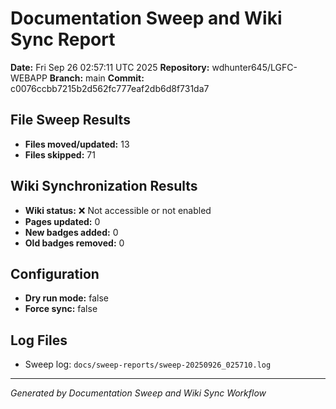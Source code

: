 # Documentation Sweep and Wiki Sync Report

**Date:** Fri Sep 26 02:57:11 UTC 2025
**Repository:** wdhunter645/LGFC-WEBAPP
**Branch:** main
**Commit:** c0076ccbb7215b2d562fc777eaf2db6d8f731da7

## File Sweep Results

- **Files moved/updated:** 13
- **Files skipped:** 71

## Wiki Synchronization Results

- **Wiki status:** ❌ Not accessible or not enabled
- **Pages updated:** 0
- **New badges added:** 0
- **Old badges removed:** 0

## Configuration

- **Dry run mode:** false
- **Force sync:** false

## Log Files

- Sweep log: `docs/sweep-reports/sweep-20250926_025710.log`

---
*Generated by Documentation Sweep and Wiki Sync Workflow*
